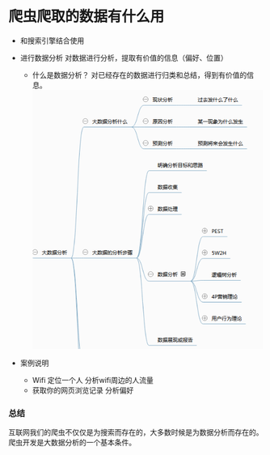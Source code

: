 # 爬虫爬取的数据有什么用
* 和搜索引擎结合使用
* 进行数据分析 
	对数据进行分析，提取有价值的信息（偏好、位置）
	* 什么是数据分析？
	对已经存在的数据进行归类和总结，得到有价值的信息。
![](img/2017-08-31_184910.png)

* 案例说明
	* Wifi 定位一个人 分析wifi周边的人流量
	* 获取你的网页浏览记录 分析偏好

### 总结
互联网我们的爬虫不仅仅是为搜索而存在的，大多数时候是为数据分析而存在的。
爬虫开发是大数据分析的一个基本条件。